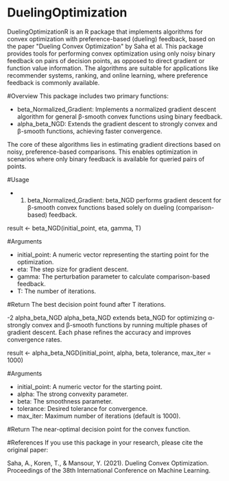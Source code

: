 # DuelingOptimization

DuelingOptimizationR is an R package that implements algorithms for convex optimization with preference-based (dueling) feedback, based on the paper "Dueling Convex Optimization" by Saha et al. This package provides tools for performing convex optimization using only noisy binary feedback on pairs of decision points, as opposed to direct gradient or function value information. The algorithms are suitable for applications like recommender systems, ranking, and online learning, where preference feedback is commonly available.

#Overview This package includes two primary functions:

-   beta_Normalized_Gradient: Implements a normalized gradient descent algorithm for general β-smooth convex functions using binary feedback.
-   alpha_beta_NGD: Extends the gradient descent to strongly convex and β-smooth functions, achieving faster convergence.

The core of these algorithms lies in estimating gradient directions based on noisy, preference-based comparisons. This enables optimization in scenarios where only binary feedback is available for queried pairs of points.

#Usage

- 1. beta_Normalized_Gradient:
beta_NGD performs gradient descent for β-smooth convex functions based solely on dueling (comparison-based) feedback.

result <- beta_NGD(initial_point, eta, gamma, T)

#Arguments
- initial_point: A numeric vector representing the starting point for the optimization.
- eta: The step size for gradient descent.
- gamma: The perturbation parameter to calculate comparison-based feedback.
- T: The number of iterations.

#Return
The best decision point found after T iterations.

-2 alpha_beta_NGD
alpha_beta_NGD extends beta_NGD for optimizing α-strongly convex and β-smooth functions by running multiple phases of gradient descent. Each phase refines the accuracy and improves convergence rates.

result <- alpha_beta_NGD(initial_point, alpha, beta, tolerance, max_iter = 1000)

#Arguments

- initial_point: A numeric vector for the starting point.
- alpha: The strong convexity parameter.
- beta: The smoothness parameter.
- tolerance: Desired tolerance for convergence.
- max_iter: Maximum number of iterations (default is 1000).

#Return 
The near-optimal decision point for the convex function.

#References 
If you use this package in your research, please cite the original paper:

Saha, A., Koren, T., & Mansour, Y. (2021). Dueling Convex Optimization. Proceedings of the 38th International Conference on Machine Learning.

